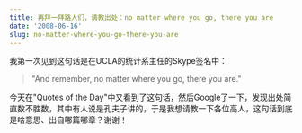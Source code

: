 ```yaml
---
title: 再拜一拜路人们，请教出处：no matter where you go, there you are
date: '2008-06-16'
slug: no-matter-where-you-go-there-you-are
---
```


我第一次见到这句话是在UCLA的统计系主任的Skype签名中：

> "And remember, no matter where you go, there you are."

今天在"Quotes of the Day"中又看到了这句话，然后Google了一下，发现出处简直数不胜数，其中有人说是孔夫子讲的，于是我想请教一下各位高人，这句话到底是啥意思、出自哪篇哪章？谢谢！
